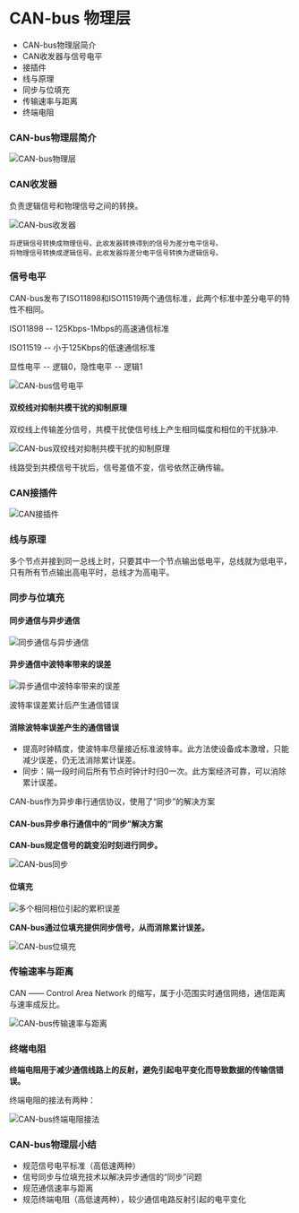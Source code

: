 # CAN-bus 物理层

* CAN-bus物理层简介
* CAN收发器与信号电平
* 接插件
* 线与原理
* 同步与位填充
* 传输速率与距离
* 终端电阻

### CAN-bus物理层简介

![CAN-bus物理层](../images/CAN-1.2.png)

### CAN收发器

负责逻辑信号和物理信号之间的转换。

![CAN-bus收发器](../images/CAN-1.3.png)

    将逻辑信号转换成物理信号。此收发器转换得到的信号为差分电平信号。
    将物理信号转换成逻辑信号。此收发器将差分电平信号转换为逻辑信号。

### 信号电平

CAN-bus发布了ISO11898和ISO11519两个通信标准，此两个标准中差分电平的特性不相同。

ISO11898 -- 125Kbps-1Mbps的高速通信标准

ISO11519 -- 小于125Kbps的低速通信标准

显性电平 -- 逻辑0，隐性电平 -- 逻辑1

![CAN-bus信号电平](../images/CAN-1.4.png)

#### 双绞线对抑制共模干扰的抑制原理

双绞线上传输差分信号，共模干扰使信号线上产生相同幅度和相位的干扰脉冲.

![CAN-bus双绞线对抑制共模干扰的抑制原理](../images/CAN-1.5.png)

线路受到共模信号干扰后，信号差值不变，信号依然正确传输。

### CAN接插件

![CAN接插件](../images/CAN-1.6.png)

### 线与原理

多个节点并接到同一总线上时，只要其中一个节点输出低电平，总线就为低电平，只有所有节点输出高电平时，总线才为高电平。

### 同步与位填充

#### 同步通信与异步通信

![同步通信与异步通信](../images/CAN-1.7.png)

#### 异步通信中波特率带来的误差

![异步通信中波特率带来的误差](../images/CAN-1.8.png)

波特率误差累计后产生通信错误

#### 消除波特率误差产生的通信错误

* 提高时钟精度，使波特率尽量接近标准波特率。此方法使设备成本激增，只能减少误差，仍无法消除累计误差。
* 同步：隔一段时间后所有节点时钟计时归0一次。此方案经济可靠，可以消除累计误差。

CAN-bus作为异步串行通信协议，使用了“同步”的解决方案

#### CAN-bus异步串行通信中的“同步”解决方案

**CAN-bus规定信号的跳变沿时刻进行同步。**

![CAN-bus同步](../images/CAN-1.9.png)

#### 位填充
    
![多个相同相位引起的累积误差](../images/CAN-1.10.png)

**CAN-bus通过位填充提供同步信号，从而消除累计误差。**

![CAN-bus位填充](../images/CAN-1.11.png)

### 传输速率与距离

CAN —— Control Area Network 的缩写，属于小范围实时通信网络，通信距离与速率成反比。

![CAN-bus传输速率与距离](../images/CAN-1.12.png)

### 终端电阻

**终端电阻用于减少通信线路上的反射，避免引起电平变化而导致数据的传输信错误。**

终端电阻的接法有两种：

![CAN-bus终端电阻接法](../images/CAN-1.13.png)

### CAN-bus物理层小结

* 规范信号电平标准（高低速两种）
* 信号同步与位填充技术以解决异步通信的“同步”问题
* 规范通信速率与距离
* 规范终端电阻（高低速两种），较少通信电路反射引起的电平变化
